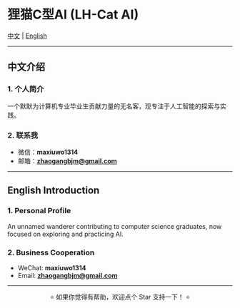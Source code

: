 # 狸猫C型AI (LH-Cat AI)

[中文](#中文介绍) | [English](#english-introduction)

---

## 中文介绍

### 1. 个人简介
一个默默为计算机专业毕业生贡献力量的无名客，现专注于人工智能的探索与实践。

### 2. 联系我
- 微信：**maxiuwo1314**  
- 邮箱：**zhaogangbjm@gmail.com**

---

## English Introduction

### 1. Personal Profile
An unnamed wanderer contributing to computer science graduates, now focused on exploring and practicing AI.

### 2. Business Cooperation
- WeChat: **maxiuwo1314**  
- Email: **zhaogangbjm@gmail.com**

---

<p align="center">⭐️ 如果你觉得有帮助，欢迎点个 Star 支持一下！ ⭐️</p>
